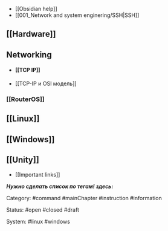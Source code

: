 - [[Obsidian help]]
- [[001_Network and system enginering/SSH|SSH]]
## [[Hardware]]
## Networking
- #### [[TCP IP]]
- [[TCP-IP и OSI модель]]
### [[RouterOS]]
## [[Linux]]
## [[Windows]]
## [[Unity]]
- [[Important links]]


***Нужно сделать список по тегам! здесь:***

Category:
#command #mainChapter #instruction #information

Status:
#open #closed #draft

System: 
#linux #windows
